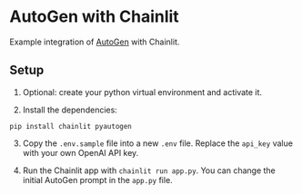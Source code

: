 # AutoGen with Chainlit

Example integration of [AutoGen](https://microsoft.github.io/autogen/) with Chainlit.

## Setup

1. Optional: create your python virtual environment and activate it.

2. Install the dependencies:

```
pip install chainlit pyautogen
```

3. Copy the `.env.sample` file into a new `.env` file. Replace the `api_key` value with your own OpenAI API key.

4. Run the Chainlit app with `chainlit run app.py`. You can change the initial AutoGen prompt in the `app.py` file.
